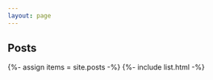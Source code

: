 ```yaml
---
layout: page
---
```


<main class="container-main">
  <h2>Posts</h2>
  {%- assign items = site.posts -%}
  {%- include list.html -%}
</main>
